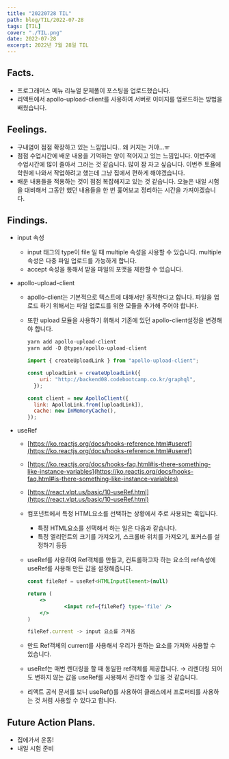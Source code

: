 ```yaml
---
title: "20220728 TIL"
path: blog/TIL/2022-07-28
tags: [TIL]
cover: "./TIL.png"
date: 2022-07-28
excerpt: 2022년 7월 28일 TIL
---
```


## Facts.

- 프로그래머스 메뉴 리뉴얼 문제풀이 포스팅을 업로드했습니다.
- 리액트에서 apollo-upload-client를 사용하여 서버로 이미지를 업로드하는 방법을 배웠습니다.

## Feelings.

- 구내염이 점점 확장하고 있는 느낌입니다.. 왜 커지는 거야…ㅠ
- 점점 수업시간에 배운 내용을 기억하는 양이 적어지고 있는 느낌입니다. 이번주에 수업시간에 많이 졸아서 그러는 것 같습니다. 많이 잠 자고 싶습니다. 이번주 토욜에 학원에 나와서 작업하려고 했는데 그냥 집에서 편하게 해야겠습니다.
- 배운 내용들을 적용하는 것이 점점 복잡해지고 있는 것 같습니다. 오늘은 내일 시험을 대비해서 그동안 했던 내용들을 한 번 훑어보고 정리하는 시간을 가져야겠습니다.

## Findings.

- input 속성
    - input 태그의 type이 file 일 때 multiple 속성을 사용할 수 있습니다. multiple 속성은 다중 파일 업로드를 가능하게 합니다.
    - accept 속성을 통해서 받을 파일의 포맷을 제한할 수 있습니다.
- apollo-upload-client
    - apollo-client는 기본적으로 텍스트에 대해서만 동작한다고 합니다. 파일을 업로드 하기 위해서는 파일 업로드를 위한 모듈을 추가해 주어야 합니다.
    - 또한 upload 모듈을 사용하기 위해서 기존에 있던 apollo-client설정을 변경해야 합니다.
        
        ```jsx
        yarn add apollo-upload-client 
        yarn add -D @types/apollo-upload-client
        
        import { createUploadLink } from "apollo-upload-client";
        
        const uploadLink = createUploadLink({
            uri: "http://backend08.codebootcamp.co.kr/graphql",
          });
        
        const client = new ApolloClient({
          link: ApolloLink.from([uploadLink]),
          cache: new InMemoryCache(),
        });
        ```
        
- useRef
    - [https://ko.reactjs.org/docs/hooks-reference.html#useref](https://ko.reactjs.org/docs/hooks-reference.html#useref)
    - [https://ko.reactjs.org/docs/hooks-faq.html#is-there-something-like-instance-variables](https://ko.reactjs.org/docs/hooks-faq.html#is-there-something-like-instance-variables)
    - [https://react.vlpt.us/basic/10-useRef.html](https://react.vlpt.us/basic/10-useRef.html)
    - 컴포넌트에서 특정 HTML요소를 선택하는 상황에서 주로 사용되는 훅입니다.
        - 특정 HTML요소를 선택해서 하는 일은 다음과 같습니다.
        - 특정 엘리먼트의 크기를 가져오기, 스크롤바 위치를 가져오기, 포커스를 설정하기 등등
    - useRef를 사용하여 Ref객체를 만들고, 컨트롤하고자 하는 요소의 ref속성에 useRef를 사용해 만든 값을 설정해줍니다.
        
        ```jsx
        const fileRef = useRef<HTMLInputElement>(null)
        
        return (
        	<>
        			<input ref={fileRef} type='file' />
        	</>
        )
        
        fileRef.current -> input 요소를 가져옴
        ```
        
    - 만드 Ref객체의 current를 사용해서 우리가 원하는 요소를 가져와 사용할 수 있습니다.
    - useRef는 매번 렌더링을 할 때 동일한 ref객체를 제공합니다. → 리렌더링 되어도 변하지 않는 값을 useRef를 사용해서 관리할 수 있을 것 같습니다.
    - 리액트 공식 문서를 보니 useRef()를 사용하여 클래스에서 프로퍼티를 사용하는 것 처럼 사용할 수 있다고 합니다.

## Future Action Plans.

- 집에가서 운동!
- 내일 시험 준비